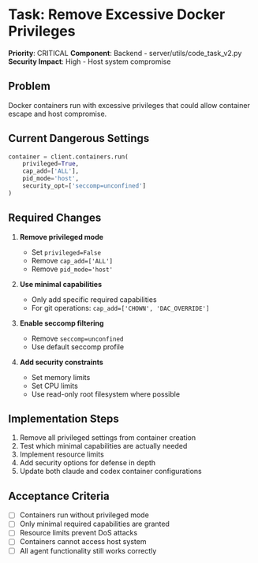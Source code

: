 # Task: Remove Excessive Docker Privileges

**Priority**: CRITICAL
**Component**: Backend - server/utils/code_task_v2.py
**Security Impact**: High - Host system compromise

## Problem
Docker containers run with excessive privileges that could allow container escape and host compromise.

## Current Dangerous Settings
```python
container = client.containers.run(
    privileged=True,
    cap_add=['ALL'],
    pid_mode='host',
    security_opt=['seccomp=unconfined']
)
```

## Required Changes

1. **Remove privileged mode**
   - Set `privileged=False`
   - Remove `cap_add=['ALL']`
   - Remove `pid_mode='host'`

2. **Use minimal capabilities**
   - Only add specific required capabilities
   - For git operations: `cap_add=['CHOWN', 'DAC_OVERRIDE']`

3. **Enable seccomp filtering**
   - Remove `seccomp=unconfined`
   - Use default seccomp profile

4. **Add security constraints**
   - Set memory limits
   - Set CPU limits
   - Use read-only root filesystem where possible

## Implementation Steps
1. Remove all privileged settings from container creation
2. Test which minimal capabilities are actually needed
3. Implement resource limits
4. Add security options for defense in depth
5. Update both claude and codex container configurations

## Acceptance Criteria
- [ ] Containers run without privileged mode
- [ ] Only minimal required capabilities are granted
- [ ] Resource limits prevent DoS attacks
- [ ] Containers cannot access host system
- [ ] All agent functionality still works correctly